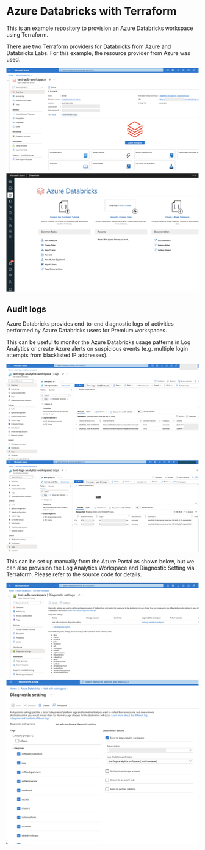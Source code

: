 # Azure Databricks with Terraform

This is an example repository to provision an Azure Databricks workspace using Terraform.

There are two Terraform providers for Databricks from Azure and Databricks Labs. For this example, the resource provider from Azure was used.

![Databricks Azure Portal](./docs/databricks-azure-portal.png)
![Databricks Azure Portal](./docs/databricks-workspace.png)

## Audit logs
Azure Databricks provides end-to-end diagnostic logs of activities performed by Azure Databricks users for Premium workspaces.

This can be useful to monitor the Azure Databricks usage patterns in Log Analytics or create Azure alerts on suspicious events (e.g. multiple login attempts from blacklisted IP addresses).

![Databricks Diagnostics Settings](./docs/databricks-audit-log.png)
![Databricks Diagnostics Settings IP](./docs/databricks-audit-log-ip-address.png)

This can be set up manually from the Azure Portal as shown below, but we can also provision the Log Analytics Workspace and Diagnostic Setting via Terraform. Please refer to the source code for details.

![Databricks Diagnostics Settings Configuration](./docs/databricks-azure-portal-diagnostic-setting.png)
![Databricks Diagnostics Settings Configuration](./docs/databricks-diagnostic-settings-configuration.png)

